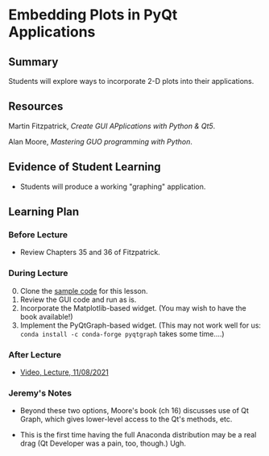 # Embedding Plots in PyQt Applications

## Summary

Students will explore ways to incorporate 2-D plots into their
applications.

## Resources

Martin Fitzpatrick, *Create GUI APplications with Python & Qt5*.

Alan Moore, *Mastering GUO programming with Python*. 

##  Evidence of Student Learning

  - Students will produce a working "graphing" application. 

## Learning Plan


### Before Lecture

  - Review Chapters 35 and 36 of Fitzpatrick. 

### During Lecture

  0. Clone the [sample code](https://github.com/me701/gui_2d_graphics.git) for this lesson.
  1. Review the GUI code and run as is.
  2. Incorporate the Matplotlib-based widget.  (You may wish to have the book available!)
  3. Implement the PyQtGraph-based widget.  (This may not work well for us:
     `conda install -c conda-forge pyqtgraph` takes some time....)


### After Lecture

   - [Video, Lecture, 11/08/2021](https://mediasite.k-state.edu/mediasite/Play/705fb96fc8204d85bdb52f6a984180671d)  

### Jeremy's Notes

  - Beyond these two options, Moore's book (ch 16) discusses use of Qt Graph,
    which gives lower-level access to the Qt's methods, etc.

  - This is the first time having the full Anaconda distribution may be 
    a real drag (Qt Developer was a pain, too, though.)  Ugh.

